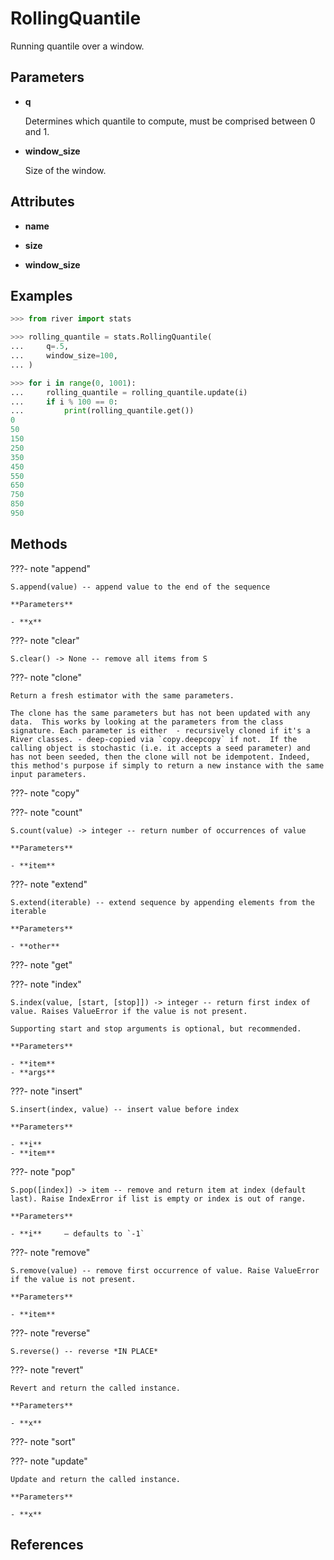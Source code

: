 # RollingQuantile

Running quantile over a window.



## Parameters

- **q**

    Determines which quantile to compute, must be comprised between 0 and 1.

- **window_size**

    Size of the window.


## Attributes

- **name**

- **size**

- **window_size**


## Examples

```python
>>> from river import stats

>>> rolling_quantile = stats.RollingQuantile(
...     q=.5,
...     window_size=100,
... )

>>> for i in range(0, 1001):
...     rolling_quantile = rolling_quantile.update(i)
...     if i % 100 == 0:
...         print(rolling_quantile.get())
0
50
150
250
350
450
550
650
750
850
950
```

## Methods

???- note "append"

    S.append(value) -- append value to the end of the sequence

    **Parameters**

    - **x**    
    
???- note "clear"

    S.clear() -> None -- remove all items from S

    
???- note "clone"

    Return a fresh estimator with the same parameters.

    The clone has the same parameters but has not been updated with any data.  This works by looking at the parameters from the class signature. Each parameter is either  - recursively cloned if it's a River classes. - deep-copied via `copy.deepcopy` if not.  If the calling object is stochastic (i.e. it accepts a seed parameter) and has not been seeded, then the clone will not be idempotent. Indeed, this method's purpose if simply to return a new instance with the same input parameters.

    
???- note "copy"

???- note "count"

    S.count(value) -> integer -- return number of occurrences of value

    **Parameters**

    - **item**    
    
???- note "extend"

    S.extend(iterable) -- extend sequence by appending elements from the iterable

    **Parameters**

    - **other**    
    
???- note "get"

???- note "index"

    S.index(value, [start, [stop]]) -> integer -- return first index of value. Raises ValueError if the value is not present.

    Supporting start and stop arguments is optional, but recommended.

    **Parameters**

    - **item**    
    - **args**    
    
???- note "insert"

    S.insert(index, value) -- insert value before index

    **Parameters**

    - **i**    
    - **item**    
    
???- note "pop"

    S.pop([index]) -> item -- remove and return item at index (default last). Raise IndexError if list is empty or index is out of range.

    **Parameters**

    - **i**     – defaults to `-1`    
    
???- note "remove"

    S.remove(value) -- remove first occurrence of value. Raise ValueError if the value is not present.

    **Parameters**

    - **item**    
    
???- note "reverse"

    S.reverse() -- reverse *IN PLACE*

    
???- note "revert"

    Revert and return the called instance.

    **Parameters**

    - **x**    
    
???- note "sort"

???- note "update"

    Update and return the called instance.

    **Parameters**

    - **x**    
    
## References

[^1]: [Left sorted](https://stackoverflow.com/questions/8024571/insert-an-item-into-sorted-list-in-python)

